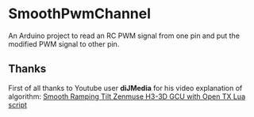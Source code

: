 # SmoothPwmChannel
An Arduino project to read an RC PWM signal from one pin and put the modified PWM signal to other pin.

## Thanks
First of all thanks to Youtube user **diJMedia** for his video explanation of algorithm: [Smooth Ramping Tilt Zenmuse H3-3D GCU with Open TX Lua script](https://www.youtube.com/watch?v=htn64XRH558&feature=youtu.be)
